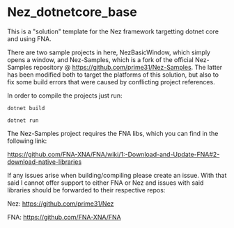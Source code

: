 # Nez_dotnetcore_base

  This is a "solution" template for the Nez framework targetting dotnet core and using FNA.

  There are two sample projects in here, NezBasicWindow, which simply opens a window, and Nez-Samples, which is a fork
of the official Nez-Samples repository @ https://github.com/prime31/Nez-Samples. The latter has been modified both to target
the platforms of this solution, but also to fix some build errors that were caused by conflicting project references.

  In order to compile the projects just run:

`
dotnet build
`

`
dotnet run
`

The Nez-Samples project requires the FNA libs, which you can find in the following link:

https://github.com/FNA-XNA/FNA/wiki/1:-Download-and-Update-FNA#2-download-native-libraries


If any issues arise when building/compiling please create an issue. With that said I cannot offer support to either FNA or Nez
and issues with said libraries should be forwarded to their respective repos:

Nez: https://github.com/prime31/Nez

FNA: https://github.com/FNA-XNA/FNA

